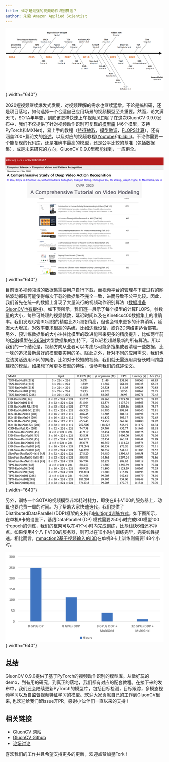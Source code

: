 ```yaml
---
title: 谁才是最强的视频动作识别算法？
author: 朱毅 Amazon Applied Scientist
---
```


![](img/gluon-cv-0.9-videotorch-timeline.png){:width="640"}

2020短视频继续爆发式发展，对视频理解的需求也继续猛增。不论是搞科研，还是项目落地，如何选择一个合适自己应用场景的视频模型至关重要。然而，论文满天飞，SOTA年年变，到底该怎样快速上车视频风口呢？在这次GluonCV 0.9.0发布中，我们不仅提供了针对视频动作识别可复现的[模型库](https://cv.gluon.ai/model_zoo/action_recognition.html) (46个模型，支持PyTorch和MXNet)，易上手的教程（[特征抽取](https://github.com/dmlc/gluon-cv/blob/master/scripts/action-recognition/feat_extract_pytorch.py)，[模型微调](https://cv.gluon.ai/build/examples_torch_action_recognition/finetune_custom.html)，[FLOPS计算](https://github.com/dmlc/gluon-cv/blob/master/scripts/action-recognition/get_flops.py)），还有涵盖200+篇论文的[综述](https://arxiv.org/abs/2012.06567)，以及对应的视频教程([Youtube](https://www.youtube.com/watch?v=Jwt0Wtlv_uo&list=PLGCZZzK2R0X6RQiQrbShUULsbF1qeC17d)和[bilibili](https://www.bilibili.com/video/BV1ZZ4y1g7zm))。不论你需要一个能复现的代码库，还是准确率最高的模型，还是公平比较的基准（包括数据集），或是未来研究的方向，GluonCV 0.9.0里都能找到，一应俱全。

![](img/gluon-cv-0.9-videotorch-tutorial.png){:width="640"}

目前很多视频领域的数据集需要用户自行下载，而视频平台的管理与下载过程的网络波动都有可能使得每次下载的数据集不完全一致，进而导致不公平比较。因此，我们首先在统一的数据上复现了大量流行的视频动作识别算法（[数据准备GluonCV也有提供](https://github.com/dmlc/gluon-cv/blob/master/scripts/action-recognition/ARXIV.md)）。如下表所示，我们逐一展示了每个模型的计算FLOPS，参数量的大小，每秒可处理的视频帧数，延迟时间以及在Kinetics400数据集上的准确率。我们发现尽管3D网络的精度比2D网络稍高，但也会带来更多的计算消耗，延迟大大增加。对效率要求很高的系统，比如边缘设备，或许2D网络更适合部署。另外，预训练数据集的大小往往比模型的改进能带来更多的精度提升，比如两年前的[CSN](https://arxiv.org/abs/1904.02811)模型在[IG65M](https://arxiv.org/abs/1905.00561)大型数据集的加持下，可以轻松超越最新的所有算法。所以我们的一个结论是，视频方向从业者可以考虑尽可能多搜集或者清理一些数据，比一味的追求最新最好的模型要实用的多。除此之外，针对不同的应用需求，我们也应该灵活选用不同的网络。比如对于较短的视频，我们就无需选用具备长时间跨度建模的模型。如果想了解更多模型的特性，请参考我们的[综述论文](https://arxiv.org/abs/2012.06567)。

![](img/gluon-cv-0.9-videotorch-benchmark.png){:width="640"}

另外，训练一个SOTA的视频模型非常耗时耗力，即使在8卡V100的服务器上，动辄也要花费一周的时间。为了帮助大家快速迭代，我们提供了DistributedDataParallel (DDP)框架的支持和[Multigrid训练方式](https://arxiv.org/abs/1912.00998)。如下图所示， 在单机8卡的设置下，基线DataParallel (DP) 模式需要250小时完成I3D模型100个epoch的训练，我们的框架可以在41个小时内完成训练，比基线快6倍还不掉点。如果使用4个八卡V100的服务器，则可以在10小时内训练完毕，完美线性提速。相比而言，[mmaction2基于视频输入的I3D](https://github.com/open-mmlab/mmaction2/blob/master/configs/recognition/i3d/README.md)在单机8卡上训练则需要148个小时。

![](img/gluon-cv-0.9-videotorch-timing.png){:width="640"}


## 总结

GluonCV 0.9.0提供了基于PyTorch的视频动作识别的模型库。从做好玩的demo，到有用的研究，到真正的落地，我们都有对应的配套教程。在接下来的发布中，我们还会陆续更新PyTorch的模型库，包括目标检测，目标跟踪，多模态视频学习以及自监督视频特征学习的模型。欢迎大家贡献自己的工作到GluonCV里来, 也欢迎给我们留issue开PR，感谢小伙伴们一直以来的支持！


## 相关链接

- [GluonCV 网站](https://cv.gluon.ai/)
- [GluonCV Github](https://github.com/dmlc/gluon-cv)
- [论坛讨论](https://discuss.gluon.ai/)

喜欢我们的工作并且希望支持更多的更新，欢迎点赞加星Fork！

